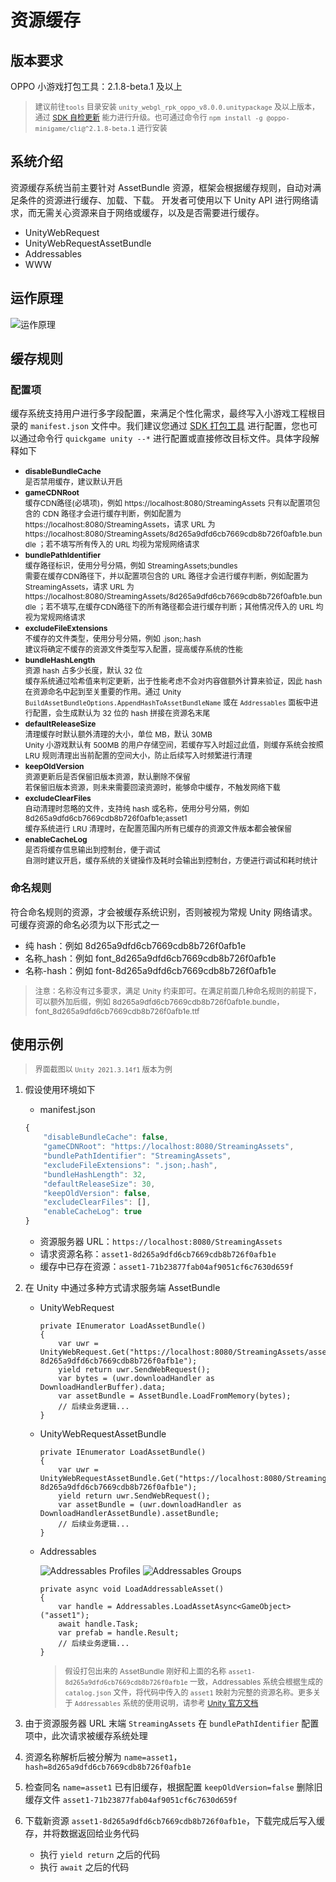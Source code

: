 # 资源缓存

## 版本要求

OPPO 小游戏打包工具：2.1.8-beta.1 及以上
> <span style="font-size:12px">建议前往`tools` 目录安装 `unity_webgl_rpk_oppo_v8.0.0.unitypackage` 及以上版本，通过 [SDK 自检更新](SDKUpdate.md) 能力进行升级。也可通过命令行 `npm install -g @oppo-minigame/cli@^2.1.8-beta.1` 进行安装</span>

## 系统介绍

资源缓存系统当前主要针对 AssetBundle 资源，框架会根据缓存规则，自动对满足条件的资源进行缓存、加载、下载。
开发者可使用以下 Unity API 进行网络请求，而无需关心资源来自于网络或缓存，以及是否需要进行缓存。

- UnityWebRequest
- UnityWebRequestAssetBundle
- Addressables
- WWW

## 运作原理

![运作原理](image/CacheSystemFD.png)

## 缓存规则

### 配置项

缓存系统支持用户进行多字段配置，来满足个性化需求，最终写入小游戏工程根目录的 `manifest.json` 文件中。我们建议您通过 [SDK 打包工具](TransformBySDK.md) 进行配置，您也可以通过命令行 `quickgame unity --*` 进行配置或直接修改目标文件。具体字段解释如下

- <span style="font-size:12px">**disableBundleCache**  
是否禁用缓存，建议默认开启</span>
- <span style="font-size:12px">**gameCDNRoot**  
缓存CDN路径(必填项)，例如 https://localhost:8080/StreamingAssets
只有以配置项包含的 CDN 路径才会进行缓存判断，例如配置为 https://localhost:8080/StreamingAssets，请求 URL 为 https://localhost:8080/StreamingAssets/8d265a9dfd6cb7669cdb8b726f0afb1e.bundle ；若不填写所有传入的 URL 均视为常规网络请求</span>
- <span style="font-size:12px">**bundlePathIdentifier**  
缓存路径标识，使用分号分隔，例如 StreamingAssets;bundles  
需要在缓存CDN路径下，并以配置项包含的 URL 路径才会进行缓存判断，例如配置为 StreamingAssets，请求 URL 为 https://localhost:8080/StreamingAssets/8d265a9dfd6cb7669cdb8b726f0afb1e.bundle ；若不填写,在缓存CDN路径下的所有路径都会进行缓存判断；其他情况传入的 URL 均视为常规网络请求</span>
- <span style="font-size:12px">**excludeFileExtensions**  
不缓存的文件类型，使用分号分隔，例如 .json;.hash  
建议将确定不缓存的资源文件类型写入配置，提高缓存系统的性能</span>
- <span style="font-size:12px">**bundleHashLength**  
资源 hash 占多少长度，默认 32 位  
缓存系统通过哈希值来判定更新，出于性能考虑不会对内容做额外计算来验证，因此 hash 在资源命名中起到至关重要的作用。通过 Unity `BuildAssetBundleOptions.AppendHashToAssetBundleName` 或在 `Addressables` 面板中进行配置，会生成默认为 32 位的 hash 拼接在资源名末尾</span>
- <span style="font-size:12px">**defaultReleaseSize**  
清理缓存时默认额外清理的大小，单位 MB，默认 30MB  
Unity 小游戏默认有 500MB 的用户存储空间，若缓存写入时超过此值，则缓存系统会按照 LRU 规则清理出当前配置的空间大小，防止后续写入时频繁进行清理</span>
- <span style="font-size:12px">**keepOldVersion**  
资源更新后是否保留旧版本资源，默认删除不保留  
若保留旧版本资源，则未来需要回滚资源时，能够命中缓存，不触发网络下载</span>
- <span style="font-size:12px">**excludeClearFiles**  
自动清理时忽略的文件，支持纯 hash 或名称，使用分号分隔，例如 8d265a9dfd6cb7669cdb8b726f0afb1e;asset1  
缓存系统进行 LRU 清理时，在配置范围内所有已缓存的资源文件版本都会被保留</span>
- <span style="font-size:12px">**enableCacheLog**  
是否将缓存信息输出到控制台，便于调试  
自测时建议开启，缓存系统的关键操作及耗时会输出到控制台，方便进行调试和耗时统计</span>

### 命名规则

符合命名规则的资源，才会被缓存系统识别，否则被视为常规 Unity 网络请求。可缓存资源的命名必须为以下形式之一

- 纯 hash：例如 8d265a9dfd6cb7669cdb8b726f0afb1e
- 名称_hash：例如 font_8d265a9dfd6cb7669cdb8b726f0afb1e
- 名称-hash：例如 font-8d265a9dfd6cb7669cdb8b726f0afb1e

> <span style="font-size:12px">注意：名称没有过多要求，满足 Unity 约束即可。在满足前面几种命名规则的前提下，可以额外加后缀，例如 8d265a9dfd6cb7669cdb8b726f0afb1e.bundle，font_8d265a9dfd6cb7669cdb8b726f0afb1e.ttf</span>

## 使用示例

> <span style="font-size:12px">界面截图以 `Unity 2021.3.14f1` 版本为例 </span>

1. 假设使用环境如下
    - manifest.json
    ```javascript
    {
        "disableBundleCache": false,
        "gameCDNRoot": "https://localhost:8080/StreamingAssets",
        "bundlePathIdentifier": "StreamingAssets",
        "excludeFileExtensions": ".json;.hash",
        "bundleHashLength": 32,
        "defaultReleaseSize": 30,
        "keepOldVersion": false,
        "excludeClearFiles": [],
        "enableCacheLog": true
    }
    ```

    - 资源服务器 URL：`https://localhost:8080/StreamingAssets`
    - 请求资源名称：`asset1-8d265a9dfd6cb7669cdb8b726f0afb1e`
    - 缓存中已存在资源：`asset1-71b23877fab04af9051cf6c7630d659f`
    

2. 在 Unity 中通过多种方式请求服务端 AssetBundle
    - UnityWebRequest
        ```
        private IEnumerator LoadAssetBundle()
        {
            var uwr = UnityWebRequest.Get("https://localhost:8080/StreamingAssets/asset1-8d265a9dfd6cb7669cdb8b726f0afb1e");
            yield return uwr.SendWebRequest();
            var bytes = (uwr.downloadHandler as DownloadHandlerBuffer).data;
            var assetBundle = AssetBundle.LoadFromMemory(bytes);
            // 后续业务逻辑...
        }
        ```

    - UnityWebRequestAssetBundle

        ```
        private IEnumerator LoadAssetBundle()
        {
            var uwr = UnityWebRequestAssetBundle.Get("https://localhost:8080/StreamingAssets/asset1-8d265a9dfd6cb7669cdb8b726f0afb1e");
            yield return uwr.SendWebRequest();
            var assetBundle = (uwr.downloadHandler as DownloadHandlerAssetBundle).assetBundle;
            // 后续业务逻辑...
        }
        ```
        
    - Addressables

        ![Addressables Profiles](image/AssetCacheExample_AddressablesProfiles.png)
        ![Addressables Groups](image/AssetCacheExample_AddressablesGroups.png)

        ```
        private async void LoadAddressableAsset()
        {
            var handle = Addressables.LoadAssetAsync<GameObject>("asset1");
            await handle.Task;
            var prefab = handle.Result;
            // 后续业务逻辑...
        }
        ```
        > <span style="font-size:12px">假设打包出来的 AssetBundle 刚好和上面的名称 `asset1-8d265a9dfd6cb7669cdb8b726f0afb1e` 一致，Addressables 系统会根据生成的 `catalog.json` 文件，将代码中传入的 `asset1` 映射为完整的资源名称。更多关于 `Addressables` 系统的使用说明，请参考 [Unity 官方文档](https://docs.unity3d.com/Manual/com.unity.addressables.html)</span>

3. 由于资源服务器 URL 末端 `StreamingAssets` 在 `bundlePathIdentifier` 配置项中，此次请求被缓存系统处理

4. 资源名称解析后被分解为 `name=asset1`，`hash=8d265a9dfd6cb7669cdb8b726f0afb1e`

5. 检查同名 `name=asset1` 已有旧缓存，根据配置 `keepOldVersion=false` 删除旧缓存文件 `asset1-71b23877fab04af9051cf6c7630d659f`

6. 下载新资源 `asset1-8d265a9dfd6cb7669cdb8b726f0afb1e`，下载完成后写入缓存，并将数据返回给业务代码
    - 执行 `yield return` 之后的代码
    - 执行 `await` 之后的代码